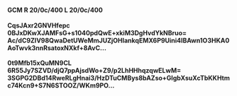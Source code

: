 #### GCM R 20/0c/400 L 20/0c/400
**CqsJAxr2GNVHfepc**<br/>**0BJxDKwXJAMFsG+s1040pdQwE+xkiM3DgHvdYkNBruo=**<br/>**Ac/dC9ZlV98QwaDetUWeMmJUZjOHIankqEMX6P9Uini4IBAwn1O3HKA0AoTwvk3nnRsatoxNXkf+8AvC...**<br/><br/>
**0t9Mfb15xQuMN9CL**<br/>**6R55Jy7SZVD/djQ7ppAjsdWo+Z9/p2LhHHhqzqwELwM=**<br/>**3SGPG2DBd14RweRLgHnai3/HzDTuCMBys8bAZso+GlgbXsuXcTbKKHtmc74Kcn9+S7N6STOOZ/WKm9PO...**